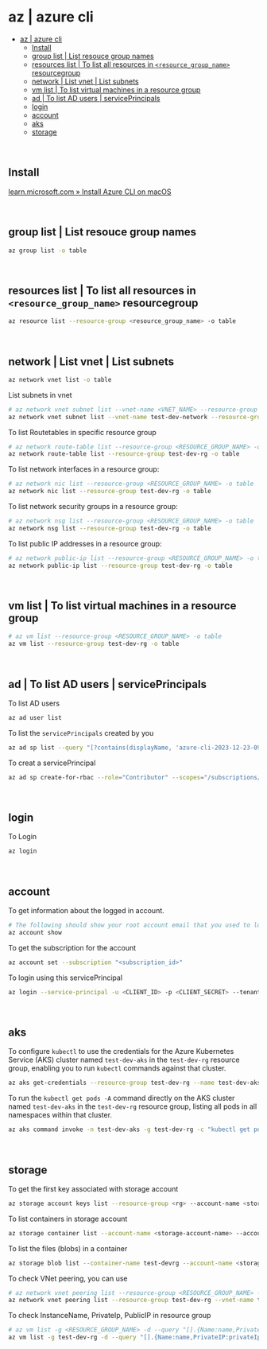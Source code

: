 # az | azure cli

- [az | azure cli](#az--azure-cli)
  - [Install](#install)
  - [group list | List resouce group names](#group-list--list-resouce-group-names)
  - [resources list | To list all resources in `<resource_group_name>` resourcegroup](#resources-list--to-list-all-resources-in-resource_group_name-resourcegroup)
  - [network | List vnet | List subnets](#network--list-vnet--list-subnets)
  - [vm list | To list virtual machines in a resource group](#vm-list--to-list-virtual-machines-in-a-resource-group)
  - [ad | To list AD users | servicePrincipals](#ad--to-list-ad-users--serviceprincipals)
  - [login](#login)
  - [account](#account)
  - [aks](#aks)
  - [storage](#storage)

<br>

## Install

[learn.microsoft.com » Install Azure CLI on macOS](https://learn.microsoft.com/en-us/cli/azure/install-azure-cli-macos)

<br>

## group list | List resouce group names

```bash
az group list -o table
```

<br>

## resources list | To list all resources in `<resource_group_name>` resourcegroup

```bash
az resource list --resource-group <resource_group_name> -o table
```

<br>

## network | List vnet | List subnets

```bash
az network vnet list -o table
```

List subnets in vnet

```bash
# az network vnet subnet list --vnet-name <VNET_NAME> --resource-group <RESOURCE_GROUP_NAME> -o table
az network vnet subnet list --vnet-name test-dev-network --resource-group test-dev-rg -o table
```

To list Routetables in specific resource group

```bash
# az network route-table list --resource-group <RESOURCE_GROUP_NAME> -o table
az network route-table list --resource-group test-dev-rg -o table
```

To list network interfaces in a resource group:

```bash
# az network nic list --resource-group <RESOURCE_GROUP_NAME> -o table
az network nic list --resource-group test-dev-rg -o table
```

To list network security groups in a resource group:

```bash
# az network nsg list --resource-group <RESOURCE_GROUP_NAME> -o table
az network nsg list --resource-group test-dev-rg -o table
```

To list public IP addresses in a resource group:

```bash
# az network public-ip list --resource-group <RESOURCE_GROUP_NAME> -o table
az network public-ip list --resource-group test-dev-rg -o table
```

<br>

## vm list | To list virtual machines in a resource group

```bash
# az vm list --resource-group <RESOURCE_GROUP_NAME> -o table
az vm list --resource-group test-dev-rg -o table
```

<br>

## ad | To list AD users | servicePrincipals

To list AD users

```bash
az ad user list
```

To list the `servicePrincipals` created by you

```bash
az ad sp list --query "[?contains(displayName, 'azure-cli-2023-12-23-09-47-11')]" --output table
```

To creat a servicePrincipal

```bash
az ad sp create-for-rbac --role="Contributor" --scopes="/subscriptions/<subscription_id>"
```

<br>

## login

To Login

```bash
az login
```

<br>

## account

To get information about the logged in account.

```bash
# The following should show your root account email that you used to login.
az account show
```

To get the subscription for the account

```bash
az account set --subscription "<subscription_id>"
```

To login using this servicePrincipal

```bash
az login --service-principal -u <CLIENT_ID> -p <CLIENT_SECRET> --tenant <TENANT_ID>
```

<br>

## aks

To configure `kubectl` to use the credentials for the Azure Kubernetes Service (AKS) cluster named `test-dev-aks` in the `test-dev-rg` resource group, enabling you to run `kubectl` commands against that cluster.

```bash
az aks get-credentials --resource-group test-dev-rg --name test-dev-aks
```

To run the `kubectl get pods -A` command directly on the AKS cluster named `test-dev-aks` in the `test-dev-rg` resource group, listing all pods in all namespaces within that cluster.

```bash
az aks command invoke -n test-dev-aks -g test-dev-rg -c "kubectl get pods -A"
```

<br>

## storage

To get the first key associated with storage account

```bash
az storage account keys list --resource-group <rg> --account-name <storage-account-name> --query '[0].value' -o tsv
```

To list containers in storage account

```bash
az storage container list --account-name <storage-account-name> --account-key $ARM_ACCESS_KEY --output table
```

To list the files (blobs) in a container

```bash
az storage blob list --container-name test-devrg --account-name <storage-account-name> --account-key $ARM_ACCESS_KEY --output table
```

To check VNet peering, you can use

```bash
# az network vnet peering list --resource-group <RESOURCE_GROUP_NAME> --vnet-name <VNET_NAME> --output table
az network vnet peering list --resource-group test-dev-rg --vnet-name test-dev-vnet1-network --output table
```

To check InstanceName, PrivateIp, PublicIP in resource group

```bash
# az vm list -g <RESOURCE_GROUP_NAME> -d --query "[].{Name:name,PrivateIP:privateIps,PublicIP:publicIps}" -o table
az vm list -g test-dev-rg -d --query "[].{Name:name,PrivateIP:privateIps,PublicIP:publicIps}" -o table
```
